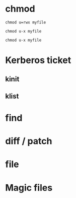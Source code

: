 # chmod
```shell
chmod u=rwx myfile
```
```shell
chmod u-x myfile
```
```shell
chmod u-x myfile
```

# Kerberos ticket
## kinit
## klist
# find 
# diff / patch
# file
# Magic files
 
<!--stackedit_data:
eyJoaXN0b3J5IjpbMTk2MzkxMTQ0NCwtMTMxMDIzMjkxOF19
-->